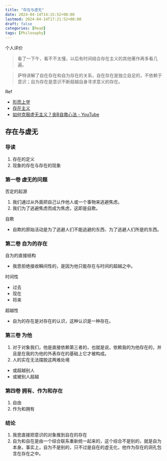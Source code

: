 ```yaml
---
title: "存在与虚无"
date: 2024-04-14T14:15:52+08:00
lastmod: 2024-04-14T17:21:52+08:00
draft: false
categories: [Read]
tags: [Philosophy]
---
```


个人评价

> 看了一下午，看不不太懂，以后有时间结合存在主义的其他著作再多看几遍。

> 萨特讲解了自在存在和自为存在的关系，自在存在是独立自足的，不依赖于意识；自为存在是意识不断超越自身寻求意义的存在。

Ref
- [形而上学](https://zh.wikipedia.org/zh-cn/形而上学)
- [存在主义](https://zh.wikipedia.org/wiki/存在主义)
- [如何克服虚无主义？丧B自救心法 - YouTube](https://www.youtube.com/watch?v=vMnQDhnGiqM)

## 存在与虚无

### 导读
1. 存在的定义
2. 现象的存在与存在的现象

### 第一卷 虚无的问题
否定的起源
1. 我们通过从外面把自己认作他人或一个事物来逃避焦虑。
2. 我们为了逃避焦虑而成为焦虑，这即是自欺。

自欺
- 自欺的原始活动是为了逃避人们不能逃避的东西、为了逃避人们所是的东西。

### 第二卷 自为的存在
自为的直接结构
- 我思拒绝接收瞬间性的，是因为他只能存在与时间的超越之中。

时间性
- 过去
- 现在
- 将来

超越性
- 自为的存在是对存在的认识，这种认识是一种存在。


### 第三卷 为他
1. 对于对象我们，他是直接依赖第三者的，也就是说，依赖我的为他存在的，并且是在我的为他的外表存在的基础上它才被构成。
2. 人的实在无法摆脱这两难处境
  - 或超越别人
  - 或被别人超越

### 第四卷 拥有、作为和存在
1. 自由
2. 作为和拥有

### 结论
1. 我思直接把意识的对象推到自在的存在
2. 自为和自在是由一个综合联系重新统一起来的，这个综合不是别的，就是自为本身。事实上，自为不是别的，只不过是自在的虚无化，他作为存在的洞孔包含在存在之中。

